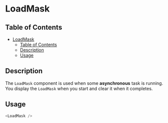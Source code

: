 # LoadMask

## Table of Contents

- [LoadMask](#loadmask)
  - [Table of Contents](#table-of-contents)
  - [Description](#description)
  - [Usage](#usage)

## Description

The `LoadMask` component is used when some **asynchronous** task is running. You display the
`LoadMask` when you start and clear it when it completes.

## Usage

```js
<LoadMask />
```
